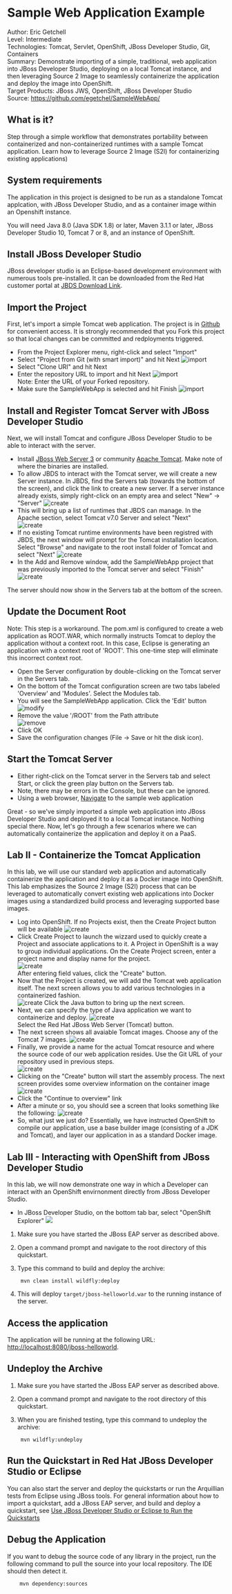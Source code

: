 Sample Web Application Example
===============================
Author: Eric Getchell   
Level: Intermediate  
Technologies: Tomcat, Servlet, OpenShift, JBoss Developer Studio, Git, Containers  
Summary: Demonstrate importing of a simple, traditional, web application into JBoss Developer Studio, deploying on a local Tomcat instance, and then leveraging Source 2 Image to seamlessly containerize the application and deploy the image into OpenShift.  
Target Products: JBoss JWS, OpenShift, JBoss Developer Studio  
Source: <https://github.com/egetchel/SampleWebApp/>  

What is it?
-----------

Step through a simple workflow that demonstrates portability between containerized and non-containerized runtimes with a sample Tomcat application.  Learn how to leverage Source 2 Image (S2I) for containerizing existing applications)


System requirements
-------------------

The application in this project is designed to be run as a standalone Tomcat applcation, with JBoss Developer Studio, and as a container image within an Openshift instance.

You will need Java 8.0 (Java SDK 1.8) or later, Maven 3.1.1 or later, JBoss Developer Studio 10, Tomcat 7 or 8, and an instance of OpenShift.


Install JBoss Developer Studio
---------------
JBoss developer studio is an Eclipse-based development environment with numerous tools pre-installed. It can be downloaded from the Red Hat customer portal at [JBDS Download Link](https://access.redhat.com/jbossnetwork/restricted/listSoftware.html?downloadType=distributions&product=jbossdeveloperstudio&version=10.4.0).


Import the Project
-------------------------
First, let's import a simple Tomcat web application.  The project is in [Github](https://github.com/egetchel/SampleWebApp) for convenient access. It is strongly recommended that you Fork this project so that local changes can be committed and redployments triggered.
 
* From the Project Explorer menu, right-click and select "Import"
* Select "Project from Git (with smart import)" and hit Next
![import](/images/import-git.png)
* Select "Clone URI" and hit Next
* Enter the repository URL to import and hit Next
![import](/images/import-git-repo-location.png)  
Note: Enter the URL of your Forked repository.
* Make sure the SampleWebApp is selected and hit Finish
![import](/images/import-specify-resources.png)

Install and Register Tomcat Server with JBoss Developer Studio
-------------------------
Next, we will install Tomcat and configure JBoss Developer Studio to be able to interact with the server.
* Install [JBoss Web Server 3](https://access.redhat.com/jbossnetwork/restricted/listSoftware.html?product=webserver&downloadType=distributions) or community [Apache Tomcat](https://tomcat.apache.org/download-70.cgi).  Make note of where the binaries are installed.
* To allow JBDS to interact with the Tomcat server, we will create a new Server instance. In JBDS, find the Servers tab (towards the bottom of the screen), and click the link to create a new server. If a server instance already exists, simply right-click on an empty area and select "New" -> "Server"
![create](/images/create-new-server.png)
* This will bring up a list of runtimes that JBDS can manage. In the Apache section, select Tomcat v7.0 Server and select "Next"  
![create](/images/create-tomcat-instance.png)
* If no existing Tomcat runtime environments have been registred with JBDS, the next window will prompt for the Tomcat installation location.  Select "Browse" and navigate to the root install folder of Tomcat and select "Next"
![create](/images/create-tomcat-install-directory.png) 
* In the Add and Remove window, add the SampleWebApp project that was previously imported to the Tomcat server and select "Finish"  
![create](/images/create-add-web-app.png)

The server should now show in the Servers tab at the bottom of the screen.

Update the Document Root
-------------------------
Note: This step is a workaround. The pom.xml is configured to create a web application as ROOT.WAR, which normally instructs Tomcat to deploy the application without a context root. In this case, Eclipse is generating an application with a context root of 'ROOT'.  This one-time step will eliminate this incorrect context root.
* Open the Server configuration by double-clicking on the Tomcat server in the Servers tab.
* On the bottom of the Tomcat configuration screen are two tabs labeled 'Overview' and 'Modules'. Select the Modules tab.
* You will see the SampleWebApp application. Click the 'Edit' button
![modify](/images/tomcat-modify-context-root.png)
* Remove the value '/ROOT' from the Path attribute  
![remove](/images/tomcat-remove-context-root.png)
* Click OK
* Save the configuration changes (File -> Save or hit the disk icon).

Start the Tomcat Server
-------------------------

* Either right-click on the Tomcat server in the Servers tab and select Start, or click the green play button on the Servers tab. 
* Note, there may be errors in the Console, but these can be ignored.
* Using a web browser, [Navigate](http://localhost:8080) to the sample web application

Great - so we've simply imported a simple web application into JBoss Developer Studio and deployed it to a local Tomcat instance.  Nothing special there.  Now, let's go through a few scenarios where we can automatically containerize the application and deploy it on a PaaS.
 
Lab II - Containerize the Tomcat Application
-------------------------
In this lab, we will use our standard web application and automatically containerize the application and deploy it as a Docker image into OpenShift.  This lab emphasizes the Source 2 Image (S2I) process that can be leveraged to automatically convert existing web applications into Docker images using a standardized build process and leveraging supported base images.
 
* Log into OpenShift.  If no Projects exist, then the Create Project button will be available
![create](/images/openshift-home-page.png)
* Click Create Project to launch the wizzard used to quickly create a Project and associate applications to it.  A Project in OpenShift is a way to group individual applications. On the Create Project screen, enter a project name and display name for the project.  
![create](/images/openshift-create-project.png)  
After entering field values, click the "Create" button.
* Now that the Project is created, we will add the Tomcat web application itself.  The next screen allows you to add various technologies in a containerized fashion.  
![create](/images/openshift-add-java-application.png)
Click the Java button to bring up the next screen.
* Next, we can specify the type of Java application we want to containerize and deploy.
![create](/images/openshift-create-tomcat-app.png)  
Select the Red Hat JBoss Web Server (Tomcat) button.
* The next screen shows all avaiable Tomcat images. Choose any of the Tomcat 7 images.
![create](/images/openshift-specify-tomcat-version.png)
* Finally, we provide a name for the actual Tomcat resource and where the source code of our web application resides.  Use the Git URL of your repository used in previous steps.  
![create](/images/openshift-assicate-git-repo.png)
* Clicking on the "Create" button will start the assembly process. The next screen provides some overview information on the container image
![create](/images/openshift-application-created.png)
* Click the "Continue to overview" link
* After a minute or so, you should see a screen that looks something like the following:
![create](/images/openshift-application-overview.png)
* So, what just we just do?  Essentially, we have instructed OpenShift to compile our application, use a base builder image (consisting of a JDK and Tomcat), and layer our application in as a standard Docker image.

Lab III - Interacting with OpenShift from JBoss Developer Studio
-------------------------
In this lab, we will now demonstrate one way in which a Developer can interact with an OpenShift envirnonment directly from JBoss Developer Studio.
* In JBoss Developer Studio, on the bottom tab bar, select "OpenShift Explorer"
![](/images/openshift-explorer-new-connection.png)




1. Make sure you have started the JBoss EAP server as described above.
2. Open a command prompt and navigate to the root directory of this quickstart.
3. Type this command to build and deploy the archive:

        mvn clean install wildfly:deploy

4. This will deploy `target/jboss-helloworld.war` to the running instance of the server.


Access the application 
---------------------

The application will be running at the following URL: <http://localhost:8080/jboss-helloworld>. 


Undeploy the Archive
--------------------

1. Make sure you have started the JBoss EAP server as described above.
2. Open a command prompt and navigate to the root directory of this quickstart.
3. When you are finished testing, type this command to undeploy the archive:

        mvn wildfly:undeploy


Run the Quickstart in Red Hat JBoss Developer Studio or Eclipse
-------------------------------------
You can also start the server and deploy the quickstarts or run the Arquillian tests from Eclipse using JBoss tools. For general information about how to import a quickstart, add a JBoss EAP server, and build and deploy a quickstart, see [Use JBoss Developer Studio or Eclipse to Run the Quickstarts](https://github.com/jboss-developer/jboss-developer-shared-resources/blob/master/guides/USE_JBDS.md#use-jboss-developer-studio-or-eclipse-to-run-the-quickstarts) 


Debug the Application
------------------------------------

If you want to debug the source code of any library in the project, run the following command to pull the source into your local repository. The IDE should then detect it.

        mvn dependency:sources

